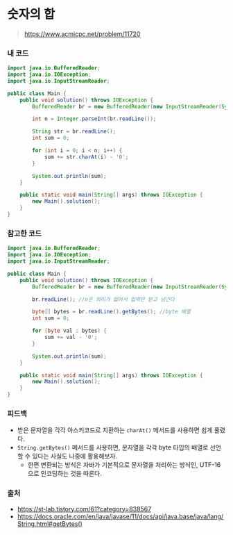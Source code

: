 # 숫자의 합

> https://www.acmicpc.net/problem/11720

### 내 코드

```java
import java.io.BufferedReader;
import java.io.IOException;
import java.io.InputStreamReader;

public class Main {
    public void solution() throws IOException {
        BufferedReader br = new BufferedReader(new InputStreamReader(System.in));

        int n = Integer.parseInt(br.readLine());

        String str = br.readLine();
        int sum = 0;

        for (int i = 0; i < n; i++) {
            sum += str.charAt(i) - '0';
        }

        System.out.println(sum);
    }

    public static void main(String[] args) throws IOException {
        new Main().solution();
    }
}
```

### 참고한 코드

```java
import java.io.BufferedReader;
import java.io.IOException;
import java.io.InputStreamReader;

public class Main {
    public void solution() throws IOException {
        BufferedReader br = new BufferedReader(new InputStreamReader(System.in));

        br.readLine(); //n은 의미가 없어서 입력만 받고 넘긴다

        byte[] bytes = br.readLine().getBytes(); //byte 배열
        int sum = 0;

        for (byte val : bytes) {
            sum += val - '0';
        }

        System.out.println(sum);
    }

    public static void main(String[] args) throws IOException {
        new Main().solution();
    }
}
```

### 피드백

- 받은 문자열을 각각 아스키코드로 치환하는 `charAt()` 메서드를 사용하면 쉽게 풀렸다.
- `String.getBytes()` 메서드를 사용하면, 문자열을 각각 byte 타입의 배열로 선언할 수 있다는 사실도 나중에 활용해보자.
    - 한편 변환되는 방식은 자바가 기본적으로 문자열을 처리하는 방식인, UTF-16 으로 인코딩하는 것을 따른다.

### 출처

- https://st-lab.tistory.com/61?category=838567
- https://docs.oracle.com/en/java/javase/11/docs/api/java.base/java/lang/String.html#getBytes()